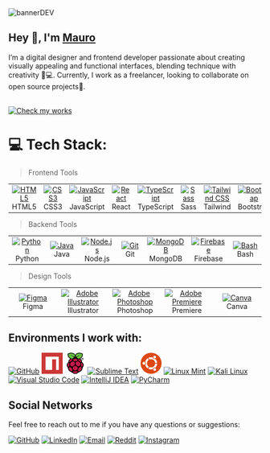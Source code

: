 <img width="1024" alt="bannerDEV" src="https://github.com/user-attachments/assets/c887dbcd-766b-4e53-98cd-81002dbff139">

<h2>Hey 👋, I'm <a href="https://www.linkedin.com/in/mauro-pepa-dev/">Mauro</a></h2>
I’m a digital designer and frontend developer passionate about creating visually appealing and functional interfaces, blending technique with creativity 🎨💻. Currently, I work as a freelancer, looking to collaborate on open source projects🌟.<br><br>


[![Check my works][CheckWorks-badge]][CheckWorks-url]

[CheckWorks-badge]: https://img.shields.io/badge/Check%20my%20works-FF5722?style=for-the-badge&logo=github&logoColor=white
[CheckWorks-url]: https://pepaxd.github.io/MyDevPortfoli/


# 💻 Tech Stack:
> Frontend Tools
<table style="border-collapse: collapse; width: 100%; table-layout: fixed;">
  <tr>
    <td align="center" width="96" style="border: none;">
      <a href="#tech-html5">
        <img src="https://cdn.jsdelivr.net/gh/devicons/devicon/icons/html5/html5-original.svg" width="48" height="48" alt="HTML5" />
      </a>
      <br>HTML5
    </td>
    <td align="center" width="96" style="border: none;">
      <a href="#tech-css3">
        <img src="https://cdn.jsdelivr.net/gh/devicons/devicon/icons/css3/css3-original.svg" width="48" height="48" alt="CSS3" />
      </a>
      <br>CSS3
    </td>
    <td align="center" width="96" style="border: none;">
      <a href="#tech-js">
        <img src="https://cdn.jsdelivr.net/gh/devicons/devicon/icons/javascript/javascript-original.svg" width="48" height="48" alt="JavaScript" />
      </a>
      <br>JavaScript
    </td>
    <td align="center" width="96" style="border: none;">
      <a href="#tech-react">
        <img src="https://cdn.jsdelivr.net/gh/devicons/devicon/icons/react/react-original.svg" width="48" height="48" alt="React" />
      </a>
      <br>React
    </td>
    <td align="center" width="96" style="border: none;">
      <a href="#tech-typescript">
        <img src="https://cdn.jsdelivr.net/gh/devicons/devicon/icons/typescript/typescript-original.svg" width="48" height="48" alt="TypeScript" />
      </a>
      <br>TypeScript
    </td>
    <td align="center" width="96" style="border: none;">
      <a href="#tech-sass">
        <img src="https://cdn.jsdelivr.net/gh/devicons/devicon/icons/sass/sass-original.svg" width="48" height="48" alt="Sass" />
      </a>
      <br>Sass
    </td>
    <td align="center" width="96" style="border: none;">
      <a href="#tech-tailwind">
        <img src="https://upload.wikimedia.org/wikipedia/commons/d/d5/Tailwind_CSS_Logo.svg" width="48" height="48" alt="Tailwind CSS" />
      </a>
      <br>Tailwind
    </td>
    <td align="center" width="96" style="border: none;">
      <a href="#tech-bootstrap">
        <img src="https://cdn.jsdelivr.net/gh/devicons/devicon/icons/bootstrap/bootstrap-original.svg" width="48" height="48" alt="Bootstrap" />
      </a>
      <br>Bootstrap
    </td>
    <td align="center" width="96" style="border: none;">
      <a href="#tech-wordpress">
        <img src="https://cdn.jsdelivr.net/gh/devicons/devicon/icons/wordpress/wordpress-original.svg" width="48" height="48" alt="WordPress" />
      </a>
      <br>WordPress
    </td>
   <td align="center" width="96" style="border: none;">
  <a href="#tech-vite">
    <img src="https://vitejs.dev/logo.svg" width="48" height="48" alt="Vite" />
  </a>
  <br>Vite
</td>

  </tr>
</table>

> Backend Tools
<table style="border-collapse: collapse; width: 100%; table-layout: fixed;">
  <tr>
    <td align="center" width="96" style="border: none;">
      <a href="#tech-python">
        <img src="https://cdn.jsdelivr.net/gh/devicons/devicon/icons/python/python-original.svg" width="48" height="48" alt="Python" />
      </a>
      <br>Python
    </td>
    <td align="center" width="96" style="border: none;">
      <a href="#tech-java">
        <img src="https://cdn.jsdelivr.net/gh/devicons/devicon/icons/java/java-original.svg" width="48" height="48" alt="Java" />
      </a>
      <br>Java
    </td>
    <td align="center" width="96" style="border: none;">
      <a href="#tech-nodejs">
        <img src="https://cdn.jsdelivr.net/gh/devicons/devicon/icons/nodejs/nodejs-original.svg" width="48" height="48" alt="Node.js" />
      </a>
      <br>Node.js
    </td>
    <td align="center" width="96" style="border: none;">
      <a href="#tech-git">
        <img src="https://cdn.jsdelivr.net/gh/devicons/devicon/icons/git/git-original.svg" width="48" height="48" alt="Git" />
      </a>
      <br>Git
    </td>
    <td align="center" width="96" style="border: none;">
      <a href="#tech-mongodb">
        <img src="https://cdn.jsdelivr.net/gh/devicons/devicon/icons/mongodb/mongodb-original.svg" width="48" height="48" alt="MongoDB" />
      </a>
      <br>MongoDB
    </td>
    <td align="center" width="96" style="border: none;">
      <a href="#tech-firebase">
        <img src="https://cdn.jsdelivr.net/gh/devicons/devicon/icons/firebase/firebase-plain.svg" width="48" height="48" alt="Firebase" />
      </a>
      <br>Firebase
    </td>
    <td align="center" width="96" style="border: none;">
      <a href="#tech-bash">
        <img src="https://cdn.jsdelivr.net/gh/devicons/devicon/icons/bash/bash-original.svg" width="48" height="48" alt="Bash" />
      </a>
      <br>Bash
    </td>
  </tr>
</table>

> Design Tools
<table style="border-collapse: collapse; width: 100%; table-layout: fixed;">
  <tr>
    <td align="center" width="96" style="border: none;">
      <a href="#tech-figma">
        <img src="https://cdn.jsdelivr.net/gh/devicons/devicon/icons/figma/figma-original.svg" width="48" height="48" alt="Figma" />
      </a>
      <br>Figma
    </td>
    <td align="center" width="96" style="border: none;">
      <a href="#tech-adobe-illustrator">
        <img src="https://cdn.jsdelivr.net/gh/devicons/devicon/icons/illustrator/illustrator-plain.svg" width="48" height="48" alt="Adobe Illustrator" />
      </a>
      <br>Illustrator
    </td>
    <td align="center" width="96" style="border: none;">
      <a href="#tech-adobe-photoshop">
        <img src="https://cdn.jsdelivr.net/gh/devicons/devicon/icons/photoshop/photoshop-original.svg" width="48" height="48" alt="Adobe Photoshop" />
      </a>
      <br>Photoshop
    </td>
    <td align="center" width="96" style="border: none;">
      <a href="#tech-adobe-premiere">
        <img src="https://cdn.jsdelivr.net/gh/devicons/devicon/icons/premierepro/premierepro-original.svg" width="48" height="48" alt="Adobe Premiere" />
      </a>
      <br>Premiere
    </td>
   <td align="center" width="96" style="border: none;">
  <a href="#tech-canva">
    <img src="https://cdn.worldvectorlogo.com/logos/canva-1.svg" width="48" height="48" alt="Canva" />
  </a>
  <br>Canva
</td>
   
  </tr>
</table>

## Environments I work with:

<a href="https://github.com/"><img alt="GitHub" title="GitHub" src="https://github.githubassets.com/images/modules/logos_page/GitHub-Mark.png" height="42"></a>
<a href="https://www.npmjs.com"><img alt="NPM" title="NPM" src="https://raw.githubusercontent.com/github/explore/80688e429a7d4ef2fca1e82350fe8e3517d3494d/topics/npm/npm.png" height="42"></a>
<a href="https://www.raspberrypi.org"><img alt="Raspberry Pi" title="Raspberry Pi" src="https://raw.githubusercontent.com/github/explore/80688e429a7d4ef2fca1e82350fe8e3517d3494d/topics/raspberry-pi/raspberry-pi.png" height="42"></a>
<a href="https://www.sublimetext.com/"><img alt="Sublime Text" title="Sublime Text" src="https://avatars1.githubusercontent.com/u/684879?s=200&v=4" height="42"></a>
<a href="https://ubuntu.com/"><img alt="Ubuntu" title="Ubuntu" src="https://raw.githubusercontent.com/github/explore/80688e429a7d4ef2fca1e82350fe8e3517d3494d/topics/ubuntu/ubuntu.png" height="42"></a>
<a href="https://linuxmint.com/"><img alt="Linux Mint" title="Linux Mint" src="https://upload.wikimedia.org/wikipedia/commons/thumb/3/3f/Linux_Mint_logo_without_wordmark.svg/1200px-Linux_Mint_logo_without_wordmark.svg.png" height="42"></a>
<a href="https://www.kali.org/"><img alt="Kali Linux" title="Kali Linux" src="https://www.kali.org/images/kali-dragon-icon.svg" height="42"></a>
<a href="https://code.visualstudio.com/"><img alt="Visual Studio Code" title="Visual Studio Code" src="https://cdn.jsdelivr.net/gh/devicons/devicon/icons/vscode/vscode-original.svg" height="42"></a>
<a href="https://www.jetbrains.com/idea/"><img alt="IntelliJ IDEA" title="IntelliJ IDEA" src="https://resources.jetbrains.com/storage/products/company/brand/logos/IntelliJ_IDEA_icon.png" height="42"></a>
<a href="https://www.jetbrains.com/pycharm/"><img alt="PyCharm" title="PyCharm" src="https://resources.jetbrains.com/storage/products/company/brand/logos/PyCharm_icon.png" height="42"></a>


## Social Networks
Feel free to reach out to me if you have any questions or suggestions:

<div>

[![GitHub][GitHub-badge]][GitHub-url]
[![LinkedIn][LinkedIn-badge]][LinkedIn-url]
[![Email][Email-badge]][Email-url]
[![Reddit][Reddit-badge]][Reddit-url]
[![Instagram][Instagram-badge]][Instagram-url]

</div>

[GitHub-badge]: https://img.shields.io/badge/GitHub-000000?style=for-the-badge&logo=github&logoColor=white
[GitHub-url]: https://github.com/pepaxd
[LinkedIn-badge]: https://img.shields.io/badge/LinkedIn-0A66C2?style=for-the-badge&logo=linkedin&logoColor=white
[LinkedIn-url]: https://www.linkedin.com/in/mauro-pepa-dev/
[Email-badge]: https://img.shields.io/badge/Email-6A0D91?style=for-the-badge&logo=gmail&logoColor=white
[Email-url]: mailto:mauropepa1997oficial@gmail.com
[Reddit-badge]: https://img.shields.io/badge/Reddit-FF4500?style=for-the-badge&logo=reddit&logoColor=white
[Reddit-url]: https://www.reddit.com/user/PEPAXD640/
[Instagram-badge]: https://img.shields.io/badge/Instagram-E4405F?style=for-the-badge&logo=instagram&logoColor=white
[Instagram-url]: https://www.instagram.com/mauropepa97/
